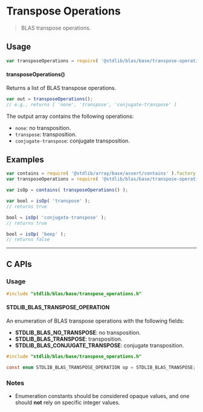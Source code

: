 <!--

@license Apache-2.0

Copyright (c) 2024 The Stdlib Authors.

Licensed under the Apache License, Version 2.0 (the "License");
you may not use this file except in compliance with the License.
You may obtain a copy of the License at

   http://www.apache.org/licenses/LICENSE-2.0

Unless required by applicable law or agreed to in writing, software
distributed under the License is distributed on an "AS IS" BASIS,
WITHOUT WARRANTIES OR CONDITIONS OF ANY KIND, either express or implied.
See the License for the specific language governing permissions and
limitations under the License.

-->

# Transpose Operations

> BLAS transpose operations.

<!-- Section to include introductory text. Make sure to keep an empty line after the intro `section` element and another before the `/section` close. -->

<section class="intro">

</section>

<!-- /.intro -->

<!-- Package usage documentation. -->

<section class="usage">

## Usage

```javascript
var transposeOperations = require( '@stdlib/blas/base/transpose-operations' );
```

#### transposeOperations()

Returns a list of BLAS transpose operations.

```javascript
var out = transposeOperations();
// e.g., returns [ 'none', 'transpose', 'conjugate-transpose' ]
```

The output array contains the following operations:

-   `none`: no transposition.
-   `transpose`: transposition.
-   `conjugate-transpose`: conjugate transposition.

</section>

<!-- /.usage -->

<!-- Package usage notes. Make sure to keep an empty line after the `section` element and another before the `/section` close. -->

<section class="notes">

</section>

<!-- /.notes -->

<!-- Package usage examples. -->

<section class="examples">

## Examples

<!-- eslint no-undef: "error" -->

```javascript
var contains = require( '@stdlib/array/base/assert/contains' ).factory;
var transposeOperations = require( '@stdlib/blas/base/transpose-operations' );

var isOp = contains( transposeOperations() );

var bool = isOp( 'transpose' );
// returns true

bool = isOp( 'conjugate-transpose' );
// returns true

bool = isOp( 'beep' );
// returns false
```

</section>

<!-- /.examples -->

<!-- C interface documentation. -->

* * *

<section class="c">

## C APIs

<!-- Section to include introductory text. Make sure to keep an empty line after the intro `section` element and another before the `/section` close. -->

<section class="intro">

</section>

<!-- /.intro -->

<!-- C usage documentation. -->

<section class="usage">

### Usage

```c
#include "stdlib/blas/base/transpose_operations.h"
```

#### STDLIB_BLAS_TRANSPOSE_OPERATION

An enumeration of BLAS transpose operations with the following fields:

-   **STDLIB_BLAS_NO_TRANSPOSE**: no transposition.
-   **STDLIB_BLAS_TRANSPOSE**: transposition.
-   **STDLIB_BLAS_CONJUGATE_TRANSPOSE**: conjugate transposition.

```c
#include "stdlib/blas/base/transpose_operations.h"

const enum STDLIB_BLAS_TRANSPOSE_OPERATION op = STDLIB_BLAS_TRANSPOSE;
```

</section>

<!-- /.usage -->

<!-- C API usage notes. Make sure to keep an empty line after the `section` element and another before the `/section` close. -->

<section class="notes">

### Notes

-   Enumeration constants should be considered opaque values, and one should **not** rely on specific integer values.

</section>

<!-- /.notes -->

<!-- C API usage examples. -->

<section class="examples">

</section>

<!-- /.examples -->

</section>

<!-- /.c -->

<!-- Section to include cited references. If references are included, add a horizontal rule *before* the section. Make sure to keep an empty line after the `section` element and another before the `/section` close. -->

<section class="references">

</section>

<!-- /.references -->

<!-- Section for related `stdlib` packages. Do not manually edit this section, as it is automatically populated. -->

<section class="related">

</section>

<!-- /.related -->

<!-- Section for all links. Make sure to keep an empty line after the `section` element and another before the `/section` close. -->

<section class="links">

</section>

<!-- /.links -->
